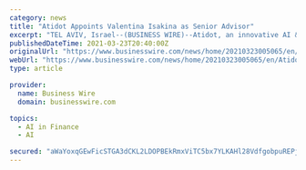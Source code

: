 ```yaml
---
category: news
title: "Atidot Appoints Valentina Isakina as Senior Advisor"
excerpt: "TEL AVIV, Israel--(BUSINESS WIRE)--Atidot, an innovative AI & Machine ... Director, Financial Institutions for JobsOhio, leading digital transformation for the Ohio financial services sector."
publishedDateTime: 2021-03-23T20:40:00Z
originalUrl: "https://www.businesswire.com/news/home/20210323005065/en/Atidot-Appoints-Valentina-Isakina-as-Senior-Advisor"
webUrl: "https://www.businesswire.com/news/home/20210323005065/en/Atidot-Appoints-Valentina-Isakina-as-Senior-Advisor"
type: article

provider:
  name: Business Wire
  domain: businesswire.com

topics:
  - AI in Finance
  - AI

secured: "aWaYoxqGEwFicSTGA3dCKL2LDOPBEkRmxViTC5bx7YLKAHl28VdfgobpuREPjYLd/yAcmlAgvkkhXJA9fz78VaJKlmkzWabtk5ievt8uyJQkczDChcapazT6zDPa0N/FGwUKt1b0PdrcNxqQ7S4/xI9dwdiRPa7veJZUMAF9OA6+5CmxIbbG4NK8hUNSwGxj3QrKF9ybGS5aa7aJaJG58kM66hDN/K5Ff7/yjpUNIkxdX0Wkifldrbh654DKZb0N2ncJX1X//j17QJEGAdXPS2I5Mgn1tT1bhlErd7jkEaj6OA6Tas9/i0luF3dcS2aGAhTbHczGVmYBsDT6DL6VBJHrgOSa2o8OwmgCgixRoUw=;9zq6w9IXNlGkeD2YVK+odA=="
---
```


